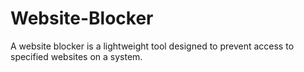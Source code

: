 # Website-Blocker
A website blocker is a lightweight tool designed to prevent access to specified websites on a system.

